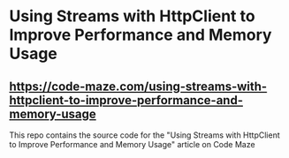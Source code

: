 # Using Streams with HttpClient to Improve Performance and Memory Usage
## https://code-maze.com/using-streams-with-httpclient-to-improve-performance-and-memory-usage
This repo contains the source code for the "Using Streams with HttpClient to Improve Performance and Memory Usage" article on Code Maze
